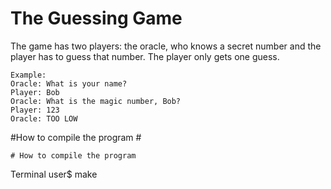 # The Guessing Game

The game has two players: the oracle, who knows a secret number and the player has to guess that number.
The player only gets one guess.

```
Example:
Oracle: What is your name?
Player: Bob
Oracle: What is the magic number, Bob?
Player: 123
Oracle: TOO LOW
```
#How to compile the program #

```
# How to compile the program
```
Terminal
user$ make
```
